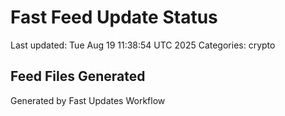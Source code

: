 # Fast Feed Update Status
Last updated: Tue Aug 19 11:38:54 UTC 2025
Categories: crypto

## Feed Files Generated

Generated by Fast Updates Workflow
